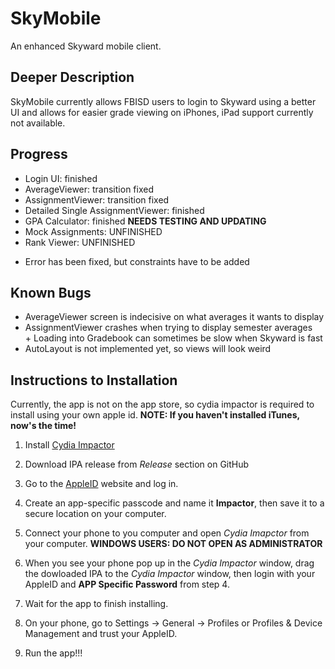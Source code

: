 # SkyMobile
An enhanced Skyward mobile client. 

## Deeper Description
SkyMobile currently allows FBISD users to login to Skyward using a better UI and allows for easier grade viewing on iPhones, iPad support currently not available.  

## Progress
* Login UI: finished
* AverageViewer: transition fixed
* AssignmentViewer: transition fixed
* Detailed Single AssignmentViewer: finished 
* GPA Calculator: finished __NEEDS TESTING AND UPDATING__
* Mock Assignments: UNFINISHED
* Rank Viewer: UNFINISHED
+ Error has been fixed, but constraints have to be added

## Known Bugs
+ AverageViewer screen is indecisive on what averages it wants to display
+ AssignmentViewer crashes when trying to display semester averages
+ Loading into Gradebook can sometimes be slow when Skyward is fast
+ AutoLayout is not implemented yet, so views will look weird

## Instructions to Installation
Currently, the app is not on the app store, so cydia impactor is required to install using your own apple id. **NOTE: If you haven't installed iTunes, now's the time!**

1. Install [Cydia Impactor](http://www.cydiaimpactor.com/ "Cydia Impactor")

2. Download IPA release from *Release* section on GitHub

3. Go to the [AppleID](https://appleid.apple.com/#!&page=signin "Manage my Apple ID") website and log in.

4. Create an app-specific passcode and name it **Impactor**, then save it to a secure location on your computer.

5. Connect your phone to you computer and open *Cydia Imapctor* from your computer. **WINDOWS USERS: DO NOT OPEN AS ADMINISTRATOR**

6. When you see your phone pop up in the *Cydia Impactor* window, drag the dowloaded IPA to the *Cydia Impactor* window, then login with your AppleID and **APP Specific Password** from step 4.

7. Wait for the app to finish installing.

8. On your phone, go to Settings -> General -> Profiles or Profiles & Device Management and trust your AppleID.

9. Run the app!!!

